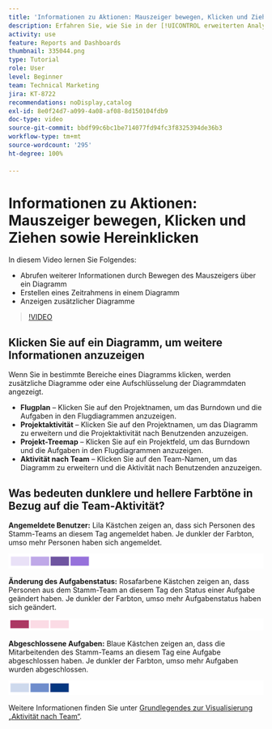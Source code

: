 ```yaml
---
title: 'Informationen zu Aktionen: Mauszeiger bewegen, Klicken und Ziehen sowie Hereinklicken'
description: Erfahren Sie, wie Sie in der [!UICONTROL erweiterten Analyse] weitere Informationen erhalten, indem Sie den Mauszeiger über ein Diagramm bewegen, einen Zeitrahmen für ein Diagramm erstellen und zusätzliche Diagramme anzeigen können.
activity: use
feature: Reports and Dashboards
thumbnail: 335044.png
type: Tutorial
role: User
level: Beginner
team: Technical Marketing
jira: KT-8722
recommendations: noDisplay,catalog
exl-id: 8e0f24d7-a099-4a08-af08-8d150104fdb9
doc-type: video
source-git-commit: bbdf99c6bc1be714077fd94fc3f8325394de36b3
workflow-type: tm+mt
source-wordcount: '295'
ht-degree: 100%

---
```


# Informationen zu Aktionen: Mauszeiger bewegen, Klicken und Ziehen sowie Hereinklicken

In diesem Video lernen Sie Folgendes:

* Abrufen weiterer Informationen durch Bewegen des Mauszeigers über ein Diagramm
* Erstellen eines Zeitrahmens in einem Diagramm
* Anzeigen zusätzlicher Diagramme

>[!VIDEO](https://video.tv.adobe.com/v/3438574/?quality=12&learn=on&enablevpops=1&captions=ger)

## Klicken Sie auf ein Diagramm, um weitere Informationen anzuzeigen

Wenn Sie in bestimmte Bereiche eines Diagramms klicken, werden zusätzliche Diagramme oder eine Aufschlüsselung der Diagrammdaten angezeigt.

* **Flugplan** – Klicken Sie auf den Projektnamen, um das Burndown und die Aufgaben in den Flugdiagrammen anzuzeigen.
* **Projektaktivität** – Klicken Sie auf den Projektnamen, um das Diagramm zu erweitern und die Projektaktivität nach Benutzenden anzuzeigen.
* **Projekt-Treemap** – Klicken Sie auf ein Projektfeld, um das Burndown und die Aufgaben in den Flugdiagrammen anzuzeigen.
* **Aktivität nach Team** – Klicken Sie auf den Team-Namen, um das Diagramm zu erweitern und die Aktivität nach Benutzenden anzuzeigen.

## Was bedeuten dunklere und hellere Farbtöne in Bezug auf die Team-Aktivität?

**Angemeldete Benutzer:** Lila Kästchen zeigen an, dass sich Personen des Stamm-Teams an diesem Tag angemeldet haben. Je dunkler der Farbton, umso mehr Personen haben sich angemeldet.

![Ein Bild mit violett schattierten Kästchen](assets/purple-shaded-boxes.png)

**Änderung des Aufgabenstatus:** Rosafarbene Kästchen zeigen an, dass Personen aus dem Stamm-Team an diesem Tag den Status einer Aufgabe geändert haben. Je dunkler der Farbton, umso mehr Aufgabenstatus haben sich geändert.

![Ein Bild mit rosa schattierten Kästchen](assets/pink-shaded-boxes.png)

**Abgeschlossene Aufgaben:** Blaue Kästchen zeigen an, dass die Mitarbeitenden des Stamm-Teams an diesem Tag eine Aufgabe abgeschlossen haben. Je dunkler der Farbton, umso mehr Aufgaben wurden abgeschlossen.

![Ein Bild mit blau schattierten Kästchen](assets/blue-shaded-boxes.png)

Weitere Informationen finden Sie unter [Grundlegendes zur Visualisierung „Aktivität nach Team“](https://experienceleague.adobe.com/docs/workfront/using/reporting/enhanced-analytics/activity-by-team-overview.html?lang=de).
